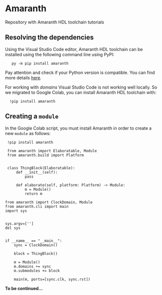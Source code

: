 # Amaranth
 Repository with Amaranth HDL toolchain tutorials
## Resolving the dependencies
 Using the Visual Studio Code editor, Amaranth HDL toolchain can be installed using the following 
 command line using PyPI:
 ```
    py -m pip install amaranth
 ```
 Pay attention and check if your Python version is compatible. You can find more details [here][def].

 [def]: https://amaranth-lang.org/docs/amaranth/latest/install.html
 
 For working with *domains* Visual Studio Code is not working well locally. So we migrated to Google Colab, you can install Amaranth HDL toolchain with:
 ```
   !pip install amaranth
 ```
 ## Creating a `module`
  In the Google Colab script, you must install Amaranth in order to create a new `module` as follows:
  ```
   !pip install amaranth
  ```
  ```
   from amaranth import Elaboratable, Module
   from amaranth.build import Platform


   class ThingBlock(Elaboratable):
       def __init__(self):
           pass

       def elaborate(self, platform: Platform) -> Module:
           m = Module()
           return m
  ```
  ```
  from amaranth import ClockDomain, Module
  from amaranth.cli import main
  import sys


  sys.argv=['']
  del sys


  if __name__ == "__main__":
      sync = ClockDomain()

      block = ThingBlock()

      m = Module()
      m.domains += sync
      m.submodules += block

      main(m, ports=[sync.clk, sync.rst])
  ```

 **To be continued...**
